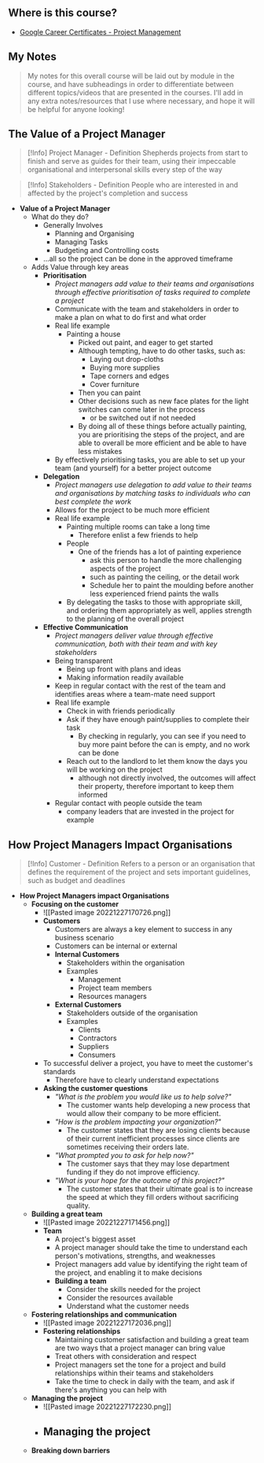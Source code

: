 ## Where is this course?
- [Google Career Certificates - Project Management](https://www.coursera.org/professional-certificates/google-project-management)

## My Notes
> My notes for this overall course will be laid out by module in the course, and have subheadings in order to differentiate between different topics/videos that are presented in the courses. I'll add in any extra notes/resources that I use where necessary, and hope it will be helpful for anyone looking!


## The Value of a Project Manager
> [!Info] Project Manager - Definition
> Shepherds projects from start to finish and serve as guides for their team, using their impeccable organisational and interpersonal skills every step of the way

> [!Info] Stakeholders - Definition
> People who are interested in and affected by the project's completion and success
- **Value of a Project Manager**
	- What do they do?
		- Generally Involves
			- Planning and Organising
			- Managing Tasks
			- Budgeting and Controlling costs
		- ...all so the project can be done in the approved timeframe
	- Adds Value through key areas
		- **Prioritisation**
			- *Project managers add value to their teams and organisations through effective prioritisation of tasks required to complete a project*
			- Communicate with the team and stakeholders in order to make a plan on what to do first and what order
			- Real life example
				- Painting a house
					- Picked out paint, and eager to get started
					- Although tempting, have to do other tasks, such as:
						- Laying out drop-cloths
						- Buying more supplies
						- Tape corners and edges
						- Cover furniture
					- Then you can paint
					- Other decisions such as new face plates for the light switches can come later in the process
						- or be switched out if not needed
					- By doing all of these things before actually painting, you are prioritising the steps of the project, and are able to overall be more efficient and be able to have less mistakes
			- By effectively prioritising tasks, you are able to set up your team (and yourself) for a better project outcome
		- **Delegation**
			- *Project managers use delegation to add value to their teams and organisations by matching tasks to individuals who can best complete the work*
			- Allows for the project to be much more efficient
			- Real life example
				- Painting multiple rooms can take a long time
					- Therefore enlist a few friends to help
				- People
					- One of the friends has a lot of painting experience
						- ask this person to handle the more challenging aspects of the project
						- such as painting the ceiling, or the detail work
						- Schedule her to paint the moulding before another less experienced friend paints the walls
				- By delegating the tasks to those with appropriate skill, and ordering them appropriately as well, applies strength to the planning of the overall project
		- **Effective Communication**
			- *Project managers deliver value through effective communication, both with their team and with key stakeholders*
			- Being transparent
				- Being up front with plans and ideas
				- Making information readily available
			- Keep in regular contact with the rest of the team and identifies areas where a team-mate need support
			- Real life example
				- Check in with friends periodically
				- Ask if they have enough paint/supplies to complete their task
					- By checking in regularly, you can see if you need to buy more paint before the can is empty, and no work can be done
				- Reach out to the landlord to let them know the days you will be working on the project
					- although not directly involved, the outcomes will affect their property, therefore important to keep them informed
			- Regular contact with people outside the team
				- company leaders that are invested in the project for example

## How Project Managers Impact Organisations
> [!Info] Customer - Definition
> Refers to a person or an organisation that defines the requirement of the project and sets important guidelines, such as budget and deadlines
- **How Project Managers impact Organisations**
	- **Focusing on the customer**
		- ![[Pasted image 20221227170726.png]]
		- **Customers**
			- Customers are always a key element to success in any business scenario
			- Customers can be internal or external
			- **Internal Customers**
				- Stakeholders within the organisation
				- Examples
					- Management
					- Project team members
					- Resources managers
			- **External Customers**
				- Stakeholders outside of the organisation
				- Examples
					- Clients
					- Contractors
					- Suppliers
					- Consumers
		- To successful deliver a project, you have to meet the customer's standards
			- Therefore have to clearly understand expectations
		- **Asking the customer questions**
			- *"What is the problem you would like us to help solve?"*
				- The customer wants help developing a new process that would allow their company to be more efficient.
			- *"How is the problem impacting your organization?"*
				- The customer states that they are losing clients because of their current inefficient processes since clients are sometimes receiving their orders late.
			- *"What prompted you to ask for help now?"*
				- The customer says that they may lose department funding if they do not improve efficiency.
			- *"What is your hope for the outcome of this project?"*
				- The customer states that their ultimate goal is to increase the speed at which they fill orders without sacrificing quality.
	- **Building a great team**
		- ![[Pasted image 20221227171456.png]]
		- **Team**
			- A project's biggest asset
			- A project manager should take the time to understand each person's motivations, strengths, and weaknesses
			- Project managers add value by identifying the right team of the project, and enabling it to make decisions
			- **Building a team**
				- Consider the skills needed for the project
				- Consider the resources available
				- Understand what the customer needs
	- **Fostering relationships and communication**
		- ![[Pasted image 20221227172036.png]]
		- **Fostering relationships**
			- Maintaining customer satisfaction and building a great team are two ways that a project manager can bring value
			- Treat others with consideration and respect
			- Project managers set the tone for a project and build relationships within their teams and stakeholders
			- Take the time to check in daily with the team, and ask if there's anything you can help with
	- **Managing the project**
		- ![[Pasted image 20221227172230.png]]
		- **Managing the project**
			- 
	- **Breaking down barriers**

